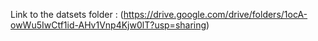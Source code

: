Link to the datsets folder : (https://drive.google.com/drive/folders/1ocA-owWu5IwCtf1id-AHv1Vnp4Kjw0lT?usp=sharing)

